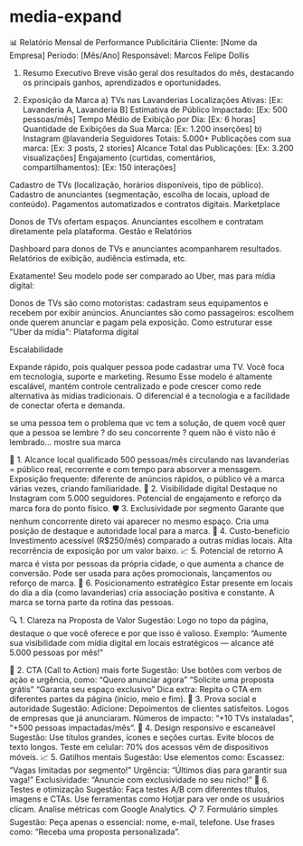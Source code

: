 # media-expand

📊 Relatório Mensal de Performance Publicitária
Cliente: [Nome da Empresa]
Período: [Mês/Ano]
Responsável: Marcos Felipe Dollis

1. Resumo Executivo
Breve visão geral dos resultados do mês, destacando os principais ganhos, aprendizados e oportunidades.

2. Exposição da Marca
a) TVs nas Lavanderias
Localizações Ativas: [Ex: Lavanderia A, Lavanderia B]
Estimativa de Público Impactado: [Ex: 500 pessoas/mês]
Tempo Médio de Exibição por Dia: [Ex: 6 horas]
Quantidade de Exibições da Sua Marca: [Ex: 1.200 inserções]
b) Instagram @lavanderia
Seguidores Totais: 5.000+
Publicações com sua marca: [Ex: 3 posts, 2 stories]
Alcance Total das Publicações: [Ex: 3.200 visualizações]
Engajamento (curtidas, comentários, compartilhamentos): [Ex: 150 interações]

Cadastro de TVs (localização, horários disponíveis, tipo de público).
Cadastro de anunciantes (segmentação, escolha de locais, upload de conteúdo).
Pagamentos automatizados e contratos digitais.
Marketplace

Donos de TVs ofertam espaços.
Anunciantes escolhem e contratam diretamente pela plataforma.
Gestão e Relatórios

Dashboard para donos de TVs e anunciantes acompanharem resultados.
Relatórios de exibição, audiência estimada, etc.


Exatamente! Seu modelo pode ser comparado ao Uber, mas para mídia digital:

Donos de TVs são como motoristas: cadastram seus equipamentos e recebem por exibir anúncios.
Anunciantes são como passageiros: escolhem onde querem anunciar e pagam pela exposição.
Como estruturar esse "Uber da mídia":
Plataforma digital

Escalabilidade

Expande rápido, pois qualquer pessoa pode cadastrar uma TV.
Você foca em tecnologia, suporte e marketing.
Resumo
Esse modelo é altamente escalável, mantém controle centralizado e pode crescer como rede alternativa às mídias tradicionais. O diferencial é a tecnologia e a facilidade de conectar oferta e demanda.

se uma pessoa tem o problema que vc tem a solução, de quem você quer que a pessoa se lembre ? do seu concorrente ? quem não é visto não é lembrado... mostre sua marca 

📌 1. Alcance local qualificado
500 pessoas/mês circulando nas lavanderias = público real, recorrente e com tempo para absorver a mensagem.
Exposição frequente: diferente de anúncios rápidos, o público vê a marca várias vezes, criando familiaridade.
📱 2. Visibilidade digital
Destaque no Instagram com 5.000 seguidores.
Potencial de engajamento e reforço da marca fora do ponto físico.
🛡️ 3. Exclusividade por segmento
Garante que nenhum concorrente direto vai aparecer no mesmo espaço.
Cria uma posição de destaque e autoridade local para a marca.
💸 4. Custo-benefício
Investimento acessível (R$250/mês) comparado a outras mídias locais.
Alta recorrência de exposição por um valor baixo.
📈 5. Potencial de retorno
A marca é vista por pessoas da própria cidade, o que aumenta a chance de conversão.
Pode ser usada para ações promocionais, lançamentos ou reforço de marca.
🧠 6. Posicionamento estratégico
Estar presente em locais do dia a dia (como lavanderias) cria associação positiva e constante.
A marca se torna parte da rotina das pessoas.


🔍 1. Clareza na Proposta de Valor
Sugestão: Logo no topo da página, destaque o que você oferece e por que isso é valioso. Exemplo:
“Aumente sua visibilidade com mídia digital em locais estratégicos — alcance até 5.000 pessoas por mês!”

🎯 2. CTA (Call to Action) mais forte
Sugestão: Use botões com verbos de ação e urgência, como:
“Quero anunciar agora”
“Solicite uma proposta grátis”
“Garanta seu espaço exclusivo”
Dica extra: Repita o CTA em diferentes partes da página (início, meio e fim).
🧠 3. Prova social e autoridade
Sugestão: Adicione:
Depoimentos de clientes satisfeitos.
Logos de empresas que já anunciaram.
Números de impacto: “+10 TVs instaladas”, “+500 pessoas impactadas/mês”.
📱 4. Design responsivo e escaneável
Sugestão:
Use títulos grandes, ícones e seções curtas.
Evite blocos de texto longos.
Teste em celular: 70% dos acessos vêm de dispositivos móveis.
📈 5. Gatilhos mentais
Sugestão: Use elementos como:
Escassez: “Vagas limitadas por segmento!”
Urgência: “Últimos dias para garantir sua vaga!”
Exclusividade: “Anuncie com exclusividade no seu nicho!”
🧪 6. Testes e otimização
Sugestão:
Faça testes A/B com diferentes títulos, imagens e CTAs.
Use ferramentas como Hotjar para ver onde os usuários clicam.
Analise métricas com Google Analytics.
📋 7. Formulário simples
Sugestão:
Peça apenas o essencial: nome, e-mail, telefone.
Use frases como: “Receba uma proposta personalizada”.
